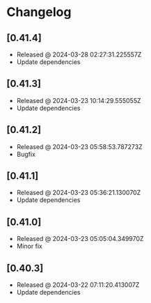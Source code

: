 # Changelog

## [0.41.4]

- Released @ 2024-03-28 02:27:31.225557Z
- Update dependencies

## [0.41.3]

- Released @ 2024-03-23 10:14:29.555055Z
- Update dependencies

## [0.41.2]

- Released @ 2024-03-23 05:58:53.787273Z
- Bugfix

## [0.41.1]

- Released @ 2024-03-23 05:36:21.130070Z
- Update dependencies

## [0.41.0]

- Released @ 2024-03-23 05:05:04.349970Z
- Minor fix

## [0.40.3]

- Released @ 2024-03-22 07:11:20.413007Z
- Update dependencies
